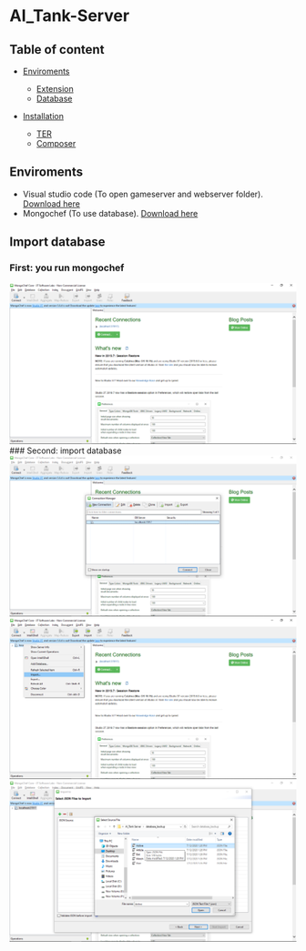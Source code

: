 # AI_Tank-Server

## Table of content

- [Enviroments](#Enviroments)
    - [Extension](#extension)
    - [Database](#database)

- [Installation](#installation)
    - [TER](#typo3-extension-repository)
    - [Composer](#composer)

## Enviroments
- Visual studio code (To open gameserver and webserver folder). [Download here](https://code.visualstudio.com/docs/?dv=win)
- Mongochef (To use database). [Download here](https://drive.google.com/file/d/1RJywbAKmuMsNvHmJcCxUVtVXGD_YSftO/view?usp=sharing)

## Import database
### First: you run mongochef
<div align="center">
	<img src="Media/1.png" alt="">
</div>
### Second: import database
<div align="center">
	<img src="Media/2.png" alt="">
</div>
<div align="center">
	<img src="Media/3.png" alt="">
</div>
<div align="center">
	<img src="Media/4.png" alt="">
</div>
